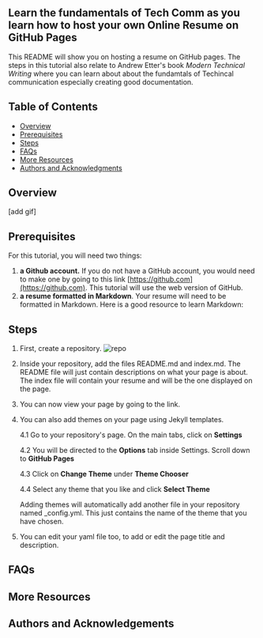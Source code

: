 ## Learn the fundamentals of Tech Comm as you learn how to host your own Online Resume on GitHub Pages

This README will show you on hosting a resume on GitHub pages. The steps in this tutorial also relate to Andrew Etter's book _Modern Technical Writing_ where you can learn about about the fundamtals of Techincal communication especially creating good documentation.

## Table of Contents
- [Overview](#audience)
- [Prerequisites](#prerequisites)
- [Steps](#instructions)
- [FAQs](#faqs)
- [More Resources](#more-resources)
- [Authors and Acknowledgments](#authors-and-acknowledgments)


## Overview
[add gif]

## Prerequisites
For this tutorial, you will need two things: 
1) **a Github account.** If you do not have a GitHub account, you would need to make one by going to this link [https://github.com](https://github.com). This tutorial will use the web version of GitHub. 
2) **a resume formatted in Markdown**. Your resume will need to be formatted in Markdown. Here is a good resource to learn Markdown: []()

## Steps

1. First, create a repository.
![repo](Images/create_repo.gif)

2. Inside your repository, add the files README.md and index.md. The README file will just contain descriptions on what your page is about. The index file will contain your resume and will be the one displayed on the page.

3. You can now view your page by going to the link.

4. You can also add themes on your page using Jekyll templates. 

    4.1 Go to your repository's page. On the main tabs, click on **Settings**
    
    4.2 You will be directed to the **Options** tab inside Settings. Scroll down to **GitHub Pages**
    
    4.3 Click on **Change Theme** under **Theme Chooser**
    
    4.4 Select any theme that you like and click **Select Theme**

    Adding themes will automatically add another file in your repository named _config.yml. This just contains the name of the theme that you have chosen.

5. You can edit your yaml file too, to add or edit the page title and description. 

## FAQs

## More Resources

## Authors and Acknowledgements


